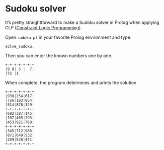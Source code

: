 # Sudoku solver

It’s pretty straightforward to make a Sudoku solver in Prolog when applying CLP ([Constraint Logic Programming](https://en.wikipedia.org/wiki/Constraint_logic_programming)).

Open `sudoku.pl` in your favorite Prolog environment and type:

`solve_sudoku.`

Then you can enter the known numbers one by one.

```
+-+-+-+-+-+-+
|9 8| 5 |  7|
|72 |1
```

When complete, the program determines and prints the solution.

```
+-+-+-+-+-+-+
|938|254|617|
|726|193|854|
|514|876|329|
+-+-+-+-+-+-+
|692|387|145|
|187|465|293|
|453|921|768|
+-+-+-+-+-+-+
|345|712|986|
|871|649|532|
|269|538|471|
+-+-+-+-+-+-+
```

